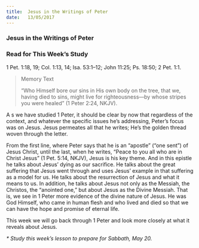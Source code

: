 ```yaml
---
title:  Jesus in the Writings of Peter
date:   13/05/2017
---
```


### Jesus in the Writings of Peter

### Read for This Week’s Study
1 Pet. 1:18, 19; Col. 1:13, 14; Isa. 53:1–12; John 11:25; Ps. 18:50; 2 Pet. 1:1.

> <p>Memory Text</p>
> “Who Himself bore our sins in His own body on the tree, that we, having died to sins, might live for righteousness—by whose stripes you were healed” (1 Peter 2:24, NKJV). 

A s we have studied 1 Peter, it should be clear by now that regardless of the context, and whatever the specific issues he’s addressing, Peter’s focus was on Jesus. Jesus permeates all that he writes; He’s the golden thread woven through the letter. 

From the first line, where Peter says that he is an “apostle” (“one sent”) of Jesus Christ, until the last, when he writes, “Peace to you all who are in Christ Jesus” (1 Pet. 5:14, NKJV), Jesus is his key theme. And in this epistle he talks about Jesus’ dying as our sacrifice. He talks about the great suffering that Jesus went through and uses Jesus’ example in that suffering as a model for us. He talks about the resurrection of Jesus and what it means to us. In addition, he talks about Jesus not only as the Messiah, the Christos, the “anointed one,” but about Jesus as the Divine Messiah. That is, we see in 1 Peter more evidence of the divine nature of Jesus. He was God Himself, who came in human flesh and who lived and died so that we can have the hope and promise of eternal life.

This week we will go back through 1 Peter and look more closely at what it reveals about Jesus.

_* Study this week’s lesson to prepare for Sabbath, May 20._